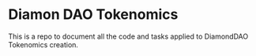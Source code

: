 # Diamon DAO Tokenomics

This is a repo to document all the code and tasks applied to DiamondDAO Tokenomics creation.
